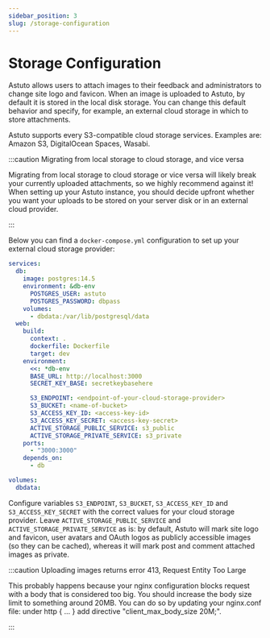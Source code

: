 ```yaml
---
sidebar_position: 3
slug: /storage-configuration
---
```


# Storage Configuration

Astuto allows users to attach images to their feedback and administrators to change site logo and favicon. When an image is uploaded to Astuto, by default it is stored in the local disk storage. You can change this default behavior and specify, for example, an external cloud storage in which to store attachments.

Astuto supports every S3-compatible cloud storage services. Examples are: Amazon S3, DigitalOcean Spaces, Wasabi.

:::caution Migrating from local storage to cloud storage, and vice versa

Migrating from local storage to cloud storage or vice versa will likely break your currently uploaded attachments, so we highly recommend against it! When setting up your Astuto instance, you should decide upfront whether you want your uploads to be stored on your server disk or in an external cloud provider.

:::

Below you can find a `docker-compose.yml` configuration to set up your external cloud storage provider:

```yml title="docker-compose.yml"
services:
  db:
    image: postgres:14.5
    environment: &db-env
      POSTGRES_USER: astuto
      POSTGRES_PASSWORD: dbpass
    volumes:
      - dbdata:/var/lib/postgresql/data
  web:
    build:
      context: .
      dockerfile: Dockerfile
      target: dev
    environment:
      <<: *db-env
      BASE_URL: http://localhost:3000
      SECRET_KEY_BASE: secretkeybasehere

      S3_ENDPOINT: <endpoint-of-your-cloud-storage-provider>
      S3_BUCKET: <name-of-bucket>
      S3_ACCESS_KEY_ID: <access-key-id>
      S3_ACCESS_KEY_SECRET: <access-key-secret>
      ACTIVE_STORAGE_PUBLIC_SERVICE: s3_public
      ACTIVE_STORAGE_PRIVATE_SERVICE: s3_private
    ports:
      - "3000:3000"
    depends_on:
      - db

volumes:
  dbdata:
```

Configure variables `S3_ENDPOINT`, `S3_BUCKET`, `S3_ACCESS_KEY_ID` and `S3_ACCESS_KEY_SECRET` with the correct values for your cloud storage provider. Leave `ACTIVE_STORAGE_PUBLIC_SERVICE` and `ACTIVE_STORAGE_PRIVATE_SERVICE` as is: by default, Astuto will mark site logo and favicon, user avatars and OAuth logos as publicly accessible images (so they can be cached), whereas it will mark post and comment attached images as private.


:::caution Uploading images returns error 413, Request Entity Too Large

This probably happens because your nginx configuration blocks request with a body that is considered too big. You should increase the body size limit to something around 20MB. You can do so by updating your nginx.conf file: under http { ... } add directive "client_max_body_size 20M;".

:::